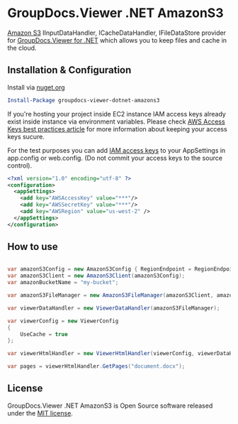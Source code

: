 # GroupDocs.Viewer .NET AmazonS3

[Amazon S3](https://aws.amazon.com/s3/) IInputDataHandler, ICacheDataHandler, IFileDataStore provider for [GroupDocs.Viewer for .NET](https://www.nuget.org/packages/groupdocs-viewer-dotnet/)
 which allows you to keep files and cache in the cloud. 

## Installation & Configuration

Install via [nuget.org](http://nuget.org)

```powershell
Install-Package groupdocs-viewer-dotnet-amazons3
```

If you're hosting your project inside EC2 instance IAM access keys already exist inside instance via environment variables.
Please check [AWS Access Keys best practices article](http://docs.aws.amazon.com/general/latest/gr/aws-access-keys-best-practices.html) for more 
information about keeping your access keys sucure. 

For the test purposes you can add [IAM access keys](http://docs.aws.amazon.com/IAM/latest/UserGuide/ManagingCredentials.html) to your AppSettings in app.config or web.config.
(Do not commit your access keys to the source control).

```xml
<?xml version="1.0" encoding="utf-8" ?>
<configuration>
  <appSettings>
    <add key="AWSAccessKey" value="***"/>
    <add key="AWSSecretKey" value="***"/>
    <add key="AWSRegion" value="us-west-2" />
  </appSettings>
</configuration>
```

## How to use

```csharp

var amazonS3Config = new AmazonS3Config { RegionEndpoint = RegionEndpoint.USWest2 };
var amazonS3Client = new AmazonS3Client(amazonS3Config);
var amazonBucketName = "my-bucket";

var amazonS3FileManager = new AmazonS3FileManager(amazonS3Client, amazonBucketName);

var viewerDataHandler = new ViewerDataHandler(amazonS3FileManager);

var viewerConfig = new ViewerConfig
{
    UseCache = true
};

var viewerHtmlHandler = new ViewerHtmlHandler(viewerConfig, viewerDataHandler, viewerDataHandler, viewerDataHandler);

var pages = viewerHtmlHandler.GetPages("document.docx");
```


## License

GroupDocs.Viewer .NET AmazonS3 is Open Source software released under the [MIT license](https://github.com/harumburum/groupdocs-viewer-net-amazons3/blob/master/LICENSE.md).